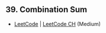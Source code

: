 ## 39. Combination Sum

-  [LeetCode](https://leetcode.com/problems/combination-sum/) | [LeetCode CH](https://leetcode.cn/problems/combination-sum/) (Medium)
